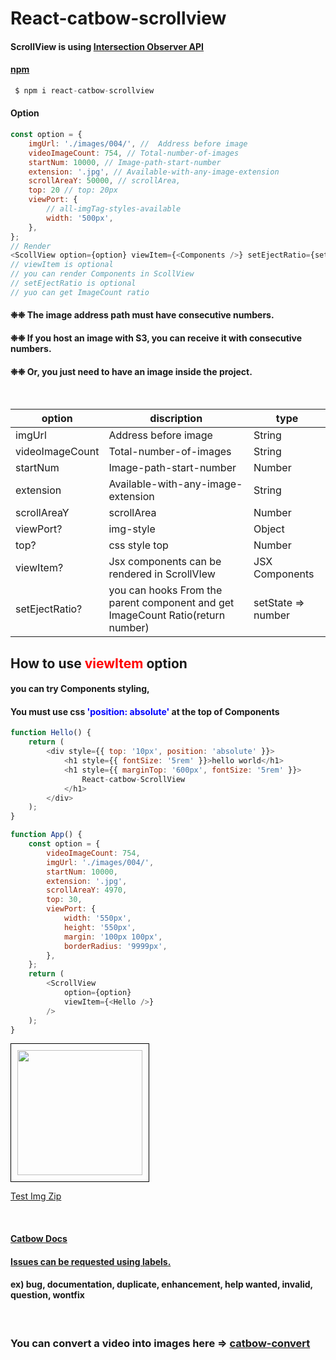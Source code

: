 # React-catbow-scrollview

#### ScrollView is using [Intersection Observer API](https://developer.mozilla.org/en-US/docs/Web/API/Intersection_Observer_API)

#### [npm](https://www.npmjs.com/package/react-catbow-scrollview)

```javascript
 $ npm i react-catbow-scrollview
```

#### Option

```javascript
const option = {
	imgUrl: './images/004/', //  Address before image
	videoImageCount: 754, // Total-number-of-images
	startNum: 10000, // Image-path-start-number
	extension: '.jpg', // Available-with-any-image-extension
	scrollAreaY: 50000, // scrollArea,
	top: 20 // top: 20px
	viewPort: {
		// all-imgTag-styles-available
		width: '500px',
	},
};
// Render
<ScollView option={option} viewItem={<Components />} setEjectRatio={setEjectRatio}/>;
// viewItem is optional
// you can render Components in ScollView
// setEjectRatio is optional
// yuo can get ImageCount ratio
```

#### ❉❉ The image address path must have consecutive numbers.

#### ❉❉ If you host an image with S3, you can receive it with consecutive numbers.

#### ❉❉ Or, you just need to have an image inside the project.

<br/>

| option          | discription                                                                     | type               |
| --------------- | ------------------------------------------------------------------------------- | ------------------ |
| imgUrl          | Address before image                                                            | String             |
| videoImageCount | Total-number-of-images                                                          | String             |
| startNum        | Image-path-start-number                                                         | Number             |
| extension       | Available-with-any-image-extension                                              | String             |
| scrollAreaY     | scrollArea                                                                      | Number             |
| viewPort?       | img-style                                                                       | Object             |
| top?            | css style top                                                                   | Number             |
| viewItem?       | Jsx components can be rendered in ScrollVIew                                    | JSX Components     |
| setEjectRatio?  | you can hooks From the parent component and get ImageCount Ratio(return number) | setState => number |

## How to use <span style='color:red;'>viewItem</span> option

#### you can try Components styling,

#### You must use css <sapn style='color:blue;'>'position: absolute'</sapn> at the top of Components

```javascript
function Hello() {
	return (
		<div style={{ top: '10px', position: 'absolute' }}>
			<h1 style={{ fontSize: '5rem' }}>hello world</h1>
			<h1 style={{ marginTop: '600px', fontSize: '5rem' }}>
				React-catbow-ScrollView
			</h1>
		</div>
	);
}

function App() {
	const option = {
		videoImageCount: 754,
		imgUrl: './images/004/',
		startNum: 10000,
		extension: '.jpg',
		scrollAreaY: 4970,
		top: 30,
		viewPort: {
			width: '550px',
			height: '550px',
			margin: '100px 100px',
			borderRadius: '9999px',
		},
	};
	return (
		<ScrollView
			option={option}
			viewItem={<Hello />}
		/>
	);
}
```

<img src='https://i.ibb.co/vZV4zxT/scroll-View.gif' style='height:200px; border: 1px solid black; padding:10px'/>

[Test Img Zip](https://www.icloud.com/iclouddrive/0632q_553w-ITb-4_xEdpXqig#004)

<br/>

#### [Catbow Docs](https://catbow.github.io/catbow-docs/)

#### [Issues can be requested using labels.](https://github.com/catbow/react-catbow-scrollview/issues)

#### ex) bug, documentation, duplicate, enhancement, help wanted, invalid, question, wontfix

<br/>

### You can convert a video into images here => [catbow-convert](https://catbow.github.io/catbow-photo-converter/)
